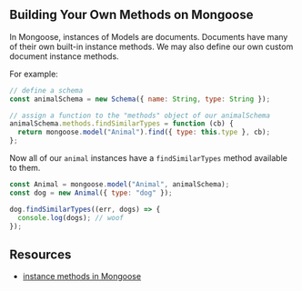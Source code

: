 ## Building Your Own Methods on Mongoose

In Mongoose, instances of Models are documents. Documents have many of their own built-in instance methods. We may also define our own custom document instance methods.

For example:

```js
// define a schema
const animalSchema = new Schema({ name: String, type: String });

// assign a function to the "methods" object of our animalSchema
animalSchema.methods.findSimilarTypes = function (cb) {
  return mongoose.model("Animal").find({ type: this.type }, cb);
};
```

Now all of our `animal` instances have a `findSimilarTypes` method available to them.

```js
const Animal = mongoose.model("Animal", animalSchema);
const dog = new Animal({ type: "dog" });

dog.findSimilarTypes((err, dogs) => {
  console.log(dogs); // woof
});
```

## Resources

- [instance methods in Mongoose](https://mongoosejs.com/docs/guide.html#methods)

